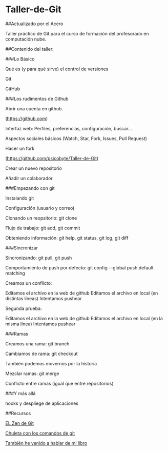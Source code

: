 Taller-de-Git
=============

##Actualizado por el Acero

Taller práctico de Git para el curso de formación del profesorado en computación nube.

##Contenido del taller:


###Lo Básico

Qué es (y para qué sirve) el control de versiones

Git

GitHub


###Los rudimentos de Github

Abrir una cuenta en github.

(https://github.com)

Interfaz web: Perfiles, preferencias, configuración, buscar...

Aspectos sociales básicos (Watch, Star, Fork, Issues, Pull Request)

Hacer un fork

(https://github.com/psicobyte/Taller-de-Git)

Crear un nuevo repositorio

Añadir un colaborador.


###Empezando con git

Instalando git

Configuración (usuario y correo)

Clonando un reopsitorio: git clone

Flujo de trabajo: git add, git commit

Obteniendo información: git help, git status, git log, git diff


###Sincronizar

Sincronizando: git pull, git push

Comportamiento de push por defecto: git config --global push.default matching

Creamos un conflicto:

Editamos el archivo en la web de github
Editamos el archivo en local (en distíntas líneas)
Intentamos pushear

Segunda prueba:

Editamos el archivo en la web de github
Editamos el archivo en local (en la misma línea)
Intentamos pushear


###Ramas

Creamos una rama: git branch

Cambiamos de rama: git checkout

También podemos movernos por la historia


Mezclar ramas: git merge

Conflicto entre ramas (igual que entre repositorios)

###Y más allá

hooks y despliege de aplicaciones

##Recursos

[EL Zen de Git](http://www.psicobyte.com/descargas/ZenDeGit2.pdf)

[Chuleta con los comandos de git](https://training.github.com/kit/downloads/github-git-cheat-sheet.pdf)

[También he venido a hablar de mi libro](http://www.amazon.es/gp/product/B00K515GL2?adid=1CD5MEA4AAGDTYMASSXP)
